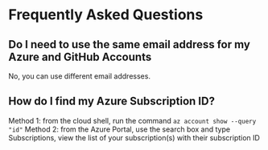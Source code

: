 # Frequently Asked Questions

## Do I need to use the same email address for my Azure and GitHub Accounts

No, you can use different email addresses.

## How do I find my Azure Subscription ID?

Method 1: from the cloud shell, run the command `az account show --query "id"`
Method 2: from the Azure Portal, use the search box and type Subscriptions, view the list of your subscription(s) with their subscription ID
